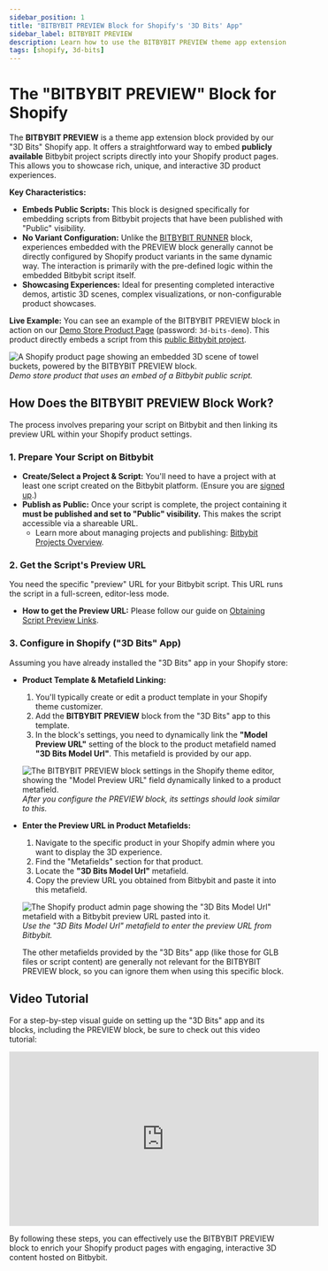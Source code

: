 ```yaml
---
sidebar_position: 1
title: "BITBYBIT PREVIEW Block for Shopify's '3D Bits' App"
sidebar_label: BITBYBIT PREVIEW
description: Learn how to use the BITBYBIT PREVIEW theme app extension block in Shopify's "3D Bits" app to embed publicly available Bitbybit project scripts into your product pages.
tags: [shopify, 3d-bits]
---
```


# The "BITBYBIT PREVIEW" Block for Shopify

The **BITBYBIT PREVIEW** is a theme app extension block provided by our "3D Bits" Shopify app. It offers a straightforward way to embed **publicly available** Bitbybit project scripts directly into your Shopify product pages. This allows you to showcase rich, unique, and interactive 3D product experiences.

**Key Characteristics:**
*   **Embeds Public Scripts:** This block is designed specifically for embedding scripts from Bitbybit projects that have been published with "Public" visibility.
*   **No Variant Configuration:** Unlike the [BITBYBIT RUNNER](/learn/3d-bits/theme-app-extensions/bitbybit-runner) block, experiences embedded with the PREVIEW block generally cannot be directly configured by Shopify product variants in the same dynamic way. The interaction is primarily with the pre-defined logic within the embedded Bitbybit script itself.
*   **Showcasing Experiences:** Ideal for presenting completed interactive demos, artistic 3D scenes, complex visualizations, or non-configurable product showcases.

**Live Example:**
You can see an example of the BITBYBIT PREVIEW block in action on our [Demo Store Product Page](https://bitbybit-dev-3d-configurators.myshopify.com/products/towel-buckets-3dgs) (password: `3d-bits-demo`). This product directly embeds a script from this [public Bitbybit project](https://bitbybit.dev/projects/public/fA0SjbTlMGRei2zMuHuG/project-baskets-gaussian-splatting-by-author-bitbybit).

![A Shopify product page showing an embedded 3D scene of towel buckets, powered by the BITBYBIT PREVIEW block.](https://ik.imagekit.io/bitbybit/app/assets/start/shopify/bitbybit-embed-towel-bucket.jpeg "Demo store product using the PREVIEW block")
*Demo store product that uses an embed of a Bitbybit public script.*

## How Does the BITBYBIT PREVIEW Block Work?

The process involves preparing your script on Bitbybit and then linking its preview URL within your Shopify product settings.

### 1. Prepare Your Script on Bitbybit
*   **Create/Select a Project & Script:** You'll need to have a project with at least one script created on the Bitbybit platform. (Ensure you are [signed up](https://bitbybit.dev/auth/sign-up).)
*   **Publish as Public:** Once your script is complete, the project containing it **must be published and set to "Public" visibility.** This makes the script accessible via a shareable URL.
    *   Learn more about managing projects and publishing: [Bitbybit Projects Overview](/learn/getting-started/basics/projects/intro).

### 2. Get the Script's Preview URL
You need the specific "preview" URL for your Bitbybit script. This URL runs the script in a full-screen, editor-less mode.
*   **How to get the Preview URL:** Please follow our guide on [Obtaining Script Preview Links](/learn/start/general/script-preview-mode).

### 3. Configure in Shopify ("3D Bits" App)

Assuming you have already installed the "3D Bits" app in your Shopify store:

*   **Product Template & Metafield Linking:**
    1.  You'll typically create or edit a product template in your Shopify theme customizer.
    2.  Add the **BITBYBIT PREVIEW** block from the "3D Bits" app to this template.
    3.  In the block's settings, you need to dynamically link the **"Model Preview URL"** setting of the block to the product metafield named **"3D Bits Model Url"**. This metafield is provided by our app.

    ![The BITBYBIT PREVIEW block settings in the Shopify theme editor, showing the "Model Preview URL" field dynamically linked to a product metafield.](https://ik.imagekit.io/bitbybit/app/assets/start/shopify/bitbybit-preview-block.jpeg "Configured BITBYBIT PREVIEW block")
    *After you configure the PREVIEW block, its settings should look similar to this.*

*   **Enter the Preview URL in Product Metafields:**
    1.  Navigate to the specific product in your Shopify admin where you want to display the 3D experience.
    2.  Find the "Metafields" section for that product.
    3.  Locate the **"3D Bits Model Url"** metafield.
    4.  Copy the preview URL you obtained from Bitbybit and paste it into this metafield.

    ![The Shopify product admin page showing the "3D Bits Model Url" metafield with a Bitbybit preview URL pasted into it.](https://ik.imagekit.io/bitbybit/app/assets/start/shopify/bitbybit-model-preview-url-metafield.jpeg "Entering the preview URL in the product metafield")
    *Use the "3D Bits Model Url" metafield to enter the preview URL from Bitbybit.*

    The other metafields provided by the "3D Bits" app (like those for GLB files or script content) are generally not relevant for the BITBYBIT PREVIEW block, so you can ignore them when using this specific block.

## Video Tutorial

For a step-by-step visual guide on setting up the "3D Bits" app and its blocks, including the PREVIEW block, be sure to check out this video tutorial:

<div class="responsive-video-container">
  <iframe 
    width="560" 
    height="315" 
    src="https://www.youtube.com/embed/9l7run2qy0Q?si=j8uSScxl6ncJaX81" 
    title="3D Bits App For Shopify Fast Introduction" 
    frameborder="0" 
    allow="accelerometer; autoplay; clipboard-write; encrypted-media; gyroscope; picture-in-picture; web-share" 
    allowfullscreen>
  </iframe>
</div>

By following these steps, you can effectively use the BITBYBIT PREVIEW block to enrich your Shopify product pages with engaging, interactive 3D content hosted on Bitbybit.